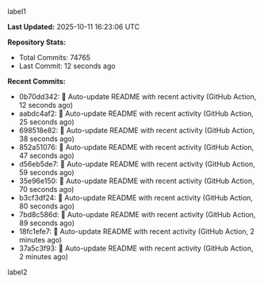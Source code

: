 
label1 
<!-- ACTIVITY_START -->
**Last Updated:** 2025-10-11 16:23:06 UTC

**Repository Stats:**
- Total Commits: 74765
- Last Commit: 12 seconds ago

**Recent Commits:**
- 0b70dd342: 🤖 Auto-update README with recent activity (GitHub Action, 12 seconds ago)
- aabdc4af2: 🤖 Auto-update README with recent activity (GitHub Action, 25 seconds ago)
- 698518e82: 🤖 Auto-update README with recent activity (GitHub Action, 38 seconds ago)
- 852a51076: 🤖 Auto-update README with recent activity (GitHub Action, 47 seconds ago)
- d56eb5de7: 🤖 Auto-update README with recent activity (GitHub Action, 59 seconds ago)
- 35e96e150: 🤖 Auto-update README with recent activity (GitHub Action, 70 seconds ago)
- b3cf3df24: 🤖 Auto-update README with recent activity (GitHub Action, 80 seconds ago)
- 7bd8c586d: 🤖 Auto-update README with recent activity (GitHub Action, 89 seconds ago)
- 18fc1efe7: 🤖 Auto-update README with recent activity (GitHub Action, 2 minutes ago)
- 37a5c3f93: 🤖 Auto-update README with recent activity (GitHub Action, 2 minutes ago)
<!-- ACTIVITY_END -->

label2
